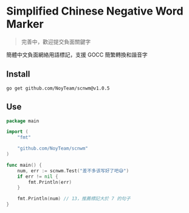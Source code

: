 # Simplified Chinese Negative Word Marker

> 完善中，歡迎提交負面關鍵字

簡體中文負面網絡用語標記，支援 GOCC 簡繁轉換和諧音字

## Install

```
go get github.com/NoyTeam/scnwm@v1.0.5
```

## Use

```go
package main

import (
    "fmt"

    "github.com/NoyTeam/scnwm"
)

func main() {
    num, err := scnwm.Test("差不多该写好了吧😅")
    if err != nil {
        fmt.Println(err)
    }

    fmt.Println(num) // 13，推薦標記大於 7 的句子
}
```